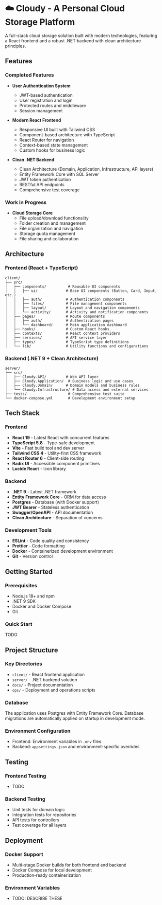 # ☁️ Cloudy - A Personal Cloud Storage Platform

A full-stack cloud storage solution built with modern technologies, featuring a React frontend and a robust .NET backend with clean architecture principles.

## Features

### **Completed Features**
- **User Authentication System**
  - JWT-based authentication
  - User registration and login
  - Protected routes and middleware
  - Session management

- **Modern React Frontend**
  - Responsive UI built with Tailwind CSS
  - Component-based architecture with TypeScript
  - React Router for navigation
  - Context-based state management
  - Custom hooks for business logic

- **Clean .NET Backend**
  - Clean Architecture (Domain, Application, Infrastructure, API layers)
  - Entity Framework Core with SQL Server
  - JWT token authentication
  - RESTful API endpoints
  - Comprehensive test coverage

### **Work in Progress**
- **Cloud Storage Core**
  - File upload/download functionality
  - Folder creation and management
  - File organization and navigation
  - Storage quota management
  - File sharing and collaboration

##  Architecture

### **Frontend (React + TypeScript)**
```
client/
├── src/
│   ├── components/          # Reusable UI components
│   │   ├── ui/             # Base UI components (Button, Card, Input, etc.)
│   │   ├── auth/           # Authentication components
│   │   ├── files/          # File management components
│   │   ├── layout/         # Layout and navigation components
│   │   └── activity/       # Activity and notification components
│   ├── pages/              # Route components
│   │   ├── auth/           # Authentication pages
│   │   └── dashboard/      # Main application dashboard
│   ├── hooks/              # Custom React hooks
│   ├── contexts/           # React context providers
│   ├── services/           # API service layer
│   ├── types/              # TypeScript type definitions
│   └── lib/                # Utility functions and configurations
```

### **Backend (.NET 9 + Clean Architecture)**
```
server/
├── src/
│   ├── Cloudy.API/         # Web API layer
│   ├── Cloudy.Application/  # Business logic and use cases
│   ├── Cloudy.Domain/      # Domain models and business rules
│   └── Cloudy.Infrastructure/ # Data access and external services
├── tests/                   # Comprehensive test suite
└── docker-compose.yml       # Development environment setup
```

## Tech Stack

### **Frontend**
- **React 19** - Latest React with concurrent features
- **TypeScript 5.8** - Type-safe development
- **Vite** - Fast build tool and dev server
- **Tailwind CSS 4** - Utility-first CSS framework
- **React Router 6** - Client-side routing
- **Radix UI** - Accessible component primitives
- **Lucide React** - Icon library

### **Backend**
- **.NET 9** - Latest .NET framework
- **Entity Framework Core** - ORM for data access
- **Postgres** - Database (with Docker support)
- **JWT Bearer** - Stateless authentication
- **Swagger/OpenAPI** - API documentation
- **Clean Architecture** - Separation of concerns

### **Development Tools**
- **ESLint** - Code quality and consistency
- **Prettier** - Code formatting
- **Docker** - Containerized development environment
- **Git** - Version control

## Getting Started

### **Prerequisites**
- Node.js 18+ and npm
- .NET 9 SDK
- Docker and Docker Compose
- Git

### **Quick Start**

TODO


## Project Structure

### **Key Directories**
- `client/` - React frontend application
- `server/` - .NET backend solution
- `docs/` - Project documentation
- `ops/` - Deployment and operations scripts

### **Database**
The application uses Postgres with Entity Framework Core. Database migrations are automatically applied on startup in development mode.

### **Environment Configuration**
- Frontend: Environment variables in `.env` files
- Backend: `appsettings.json` and environment-specific overrides

## Testing

### **Frontend Testing**
- TODO

### **Backend Testing**
- Unit tests for domain logic
- Integration tests for repositories
- API tests for controllers
- Test coverage for all layers

## Deployment

### **Docker Support**
- Multi-stage Docker builds for both frontend and backend
- Docker Compose for local development
- Production-ready containerization

### **Environment Variables**
- TODO: DESCRIBE THESE
